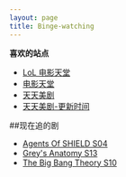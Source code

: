 ```yaml
---
layout: page
title: Binge-watching
---
```


**喜欢的站点**



- [LoL 电影天堂](http://www.loldytt.com/index.html)
- [电影天堂](http://www.dytt8.net/index.htm)
- [天天美剧](http://cn163.net)
- [天天美剧-更新时间](http://cn163.net/2014the-tv-show/)

##现在追的剧

- [Agents Of SHIELD S04](http://cn163.net/archives/23794/)
- [Grey's Anatomy S13](http://cn163.net/archives/24060/)
- [The Big Bang Theory S10](http://cn163.net/archives/23809/)


